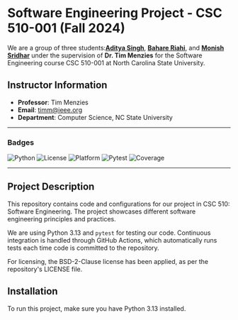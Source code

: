 # Software Engineering Project - CSC 510-001 (Fall 2024)

We are a group of three students:[**Aditya Singh**](https://github.com/adii711), [**Bahare Riahi**](https://github.com/BahareCS), and [**Monish Sridhar**](https://github.com/MonishESGit) under the supervision of **Dr. Tim Menzies** for the Software Engineering course CSC 510-001 at North Carolina State University.

## Instructor Information
- **Professor**: Tim Menzies
- **Email**: timm@ieee.org
- **Department**: Computer Science, NC State University

---

### Badges

![Python](https://img.shields.io/badge/language-Python-blue)
![License](https://img.shields.io/badge/license-BSD--2--Clause-orange)
![Platform](https://img.shields.io/badge/platform-Linux-green)
![Pytest](https://github.com/BetaPack/Software-Engineering/actions/workflows/python-app.yml/badge.svg)
![Coverage](https://img.shields.io/badge/coverage-unknown-red)

---

## Project Description

This repository contains code and configurations for our project in CSC 510: Software Engineering. The project showcases different software engineering principles and practices.

We are using Python 3.13 and `pytest` for testing our code. Continuous integration is handled through GitHub Actions, which automatically runs tests each time code is committed to the repository.

For licensing, the BSD-2-Clause license has been applied, as per the repository's LICENSE file.

## Installation

To run this project, make sure you have Python 3.13 installed.
